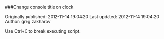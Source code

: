 ###Change console title on clock

Originally published: 2012-11-14 19:04:20
Last updated: 2012-11-14 19:04:20
Author: greg zakharov

Use Ctrl+C to break executing script.